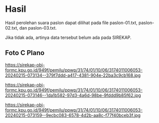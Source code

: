 # Hasil

Hasil perolehan suara paslon dapat dilihat pada file paslon-01.txt, paslon-02.txt, dan paslon-03.txt.

Jika tidak ada, artinya data tersebut belum ada pada SIREKAP.

## Foto C Plano

https://sirekap-obj-formc.kpu.go.id/949f/pemilu/ppwp/31/74/01/10/06/3174011006053-20240215-073134--379f7ddd-a417-4381-904e-22ba3c9cb168.jpg

https://sirekap-obj-formc.kpu.go.id/949f/pemilu/ppwp/31/74/01/10/06/3174011006053-20240215-073146--1da1b582-97d3-4a6d-98be-9fddd9b85f62.jpg

https://sirekap-obj-formc.kpu.go.id/949f/pemilu/ppwp/31/74/01/10/06/3174011006053-20240215-073159--9ecbc083-6578-4d2b-aa8c-f77f40bceb3f.jpg
